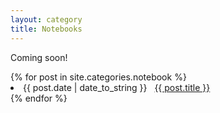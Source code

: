 ```yaml
---
layout: category
title: Notebooks
---
```

Coming soon!

<div id="archives">
    {% for post in site.categories.notebook %}
    <li><span>{{ post.date | date_to_string }}</span> &nbsp; <a href="{{ post.url }}">{{ post.title }}</a></li>
    {% endfor %}
</div>